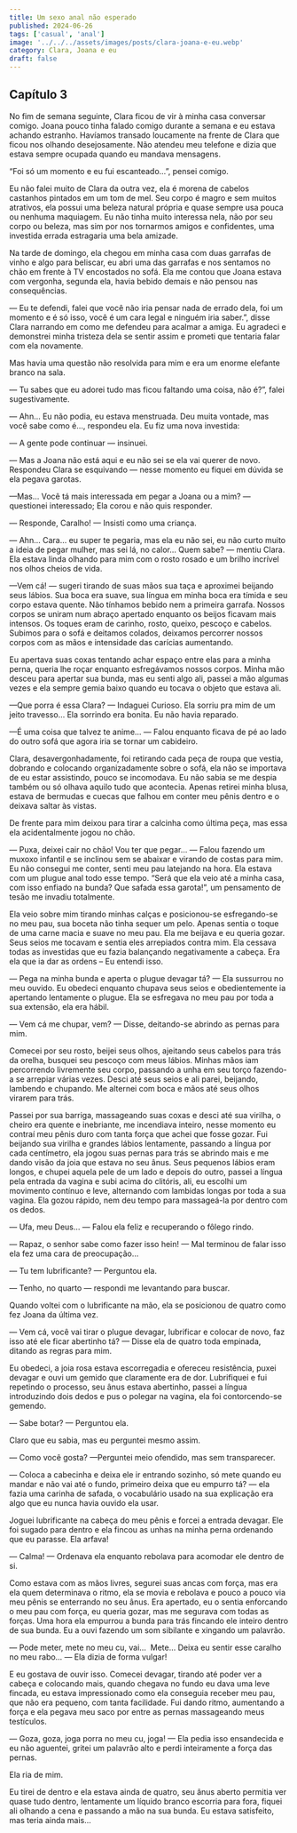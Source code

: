 ```yaml
---
title: Um sexo anal não esperado
published: 2024-06-26
tags: ['casual', 'anal']
image: '../../../assets/images/posts/clara-joana-e-eu.webp'
category: Clara, Joana e eu
draft: false
---
```


## Capítulo 3

No fim de semana seguinte, Clara ficou de vir à minha casa conversar comigo. Joana pouco tinha falado comigo durante a semana e eu estava achando estranho. Havíamos transado loucamente na frente de Clara que ficou nos olhando desejosamente. Não atendeu meu telefone e dizia que estava sempre ocupada quando eu mandava mensagens.

“Foi só um momento e eu fui escanteado…”, pensei comigo.

Eu não falei muito de Clara da outra vez, ela é morena de cabelos castanhos pintados em um tom de mel. Seu corpo é magro e sem muitos atrativos, ela possui uma beleza natural própria e quase sempre usa pouca ou nenhuma maquiagem. Eu não tinha muito interessa nela, não por seu corpo ou beleza, mas sim por nos tornarmos amigos e confidentes, uma investida errada estragaria uma bela amizade.

Na tarde de domingo, ela chegou em minha casa com duas garrafas de vinho e algo para beliscar, eu abri uma das garrafas e nos sentamos no chão em frente à TV encostados no sofá. Ela me contou que Joana estava com vergonha, segunda ela, havia bebido demais e não pensou nas consequências.

— Eu te defendi, falei que você não iria pensar nada de errado dela, foi um momento e é só isso, você é um cara legal e ninguém iria saber.”, disse Clara narrando em como me defendeu para acalmar a amiga. Eu agradeci e demonstrei minha tristeza dela se sentir assim e prometi que tentaria falar com ela novamente.

Mas havia uma questão não resolvida para mim e era um enorme elefante branco na sala.

— Tu sabes que eu adorei tudo mas ficou faltando uma coisa, não é?”, falei sugestivamente.

— Ahn… Eu não podia, eu estava menstruada. Deu muita vontade, mas você sabe como é…, respondeu ela. Eu fiz uma nova investida:

— A gente pode continuar — insinuei.

— Mas a Joana não está aqui e eu não sei se ela vai querer de novo. Respondeu Clara se esquivando — nesse momento eu fiquei em dúvida se ela pegava garotas.

—Mas… Você tá mais interessada em pegar a Joana ou a mim? — questionei interessado; Ela corou e não quis responder.

— Responde, Caralho! — Insisti como uma criança.

— Ahn… Cara… eu super te pegaria, mas ela eu não sei, eu não curto muito a ideia de pegar mulher, mas sei lá, no calor… Quem sabe? — mentiu Clara. Ela estava linda olhando para mim com o rosto rosado e um brilho incrível nos olhos cheios de vida.

—Vem cá! — sugeri tirando de suas mãos sua taça e aproximei beijando seus lábios. Sua boca era suave, sua língua em minha boca era tímida e seu corpo estava quente. Não tínhamos bebido nem a primeira garrafa. Nossos corpos se uniram num abraço apertado enquanto os beijos ficavam mais intensos. Os toques eram de carinho, rosto, queixo, pescoço e cabelos. Subimos para o sofá e deitamos colados, deixamos percorrer nossos corpos com as mãos e intensidade das carícias aumentando.

Eu apertava suas coxas tentando achar espaço entre elas para a minha perna, queria lhe roçar enquanto esfregávamos nossos corpos. Minha mão desceu para apertar sua bunda, mas eu senti algo ali, passei a mão algumas vezes e ela sempre gemia baixo quando eu tocava o objeto que estava ali.

—Que porra é essa Clara? — Indaguei Curioso. Ela sorriu pra mim de um jeito travesso… Ela sorrindo era bonita. Eu não havia reparado.

—É uma coisa que talvez te anime… — Falou enquanto ficava de pé ao lado do outro sofá que agora iria se tornar um cabideiro.

Clara, desavergonhadamente, foi retirando cada peça de roupa que vestia, dobrando e colocando organizadamente sobre o sofá, ela não se importava de eu estar assistindo, pouco se incomodava. Eu não sabia se me despia também ou só olhava aquilo tudo que acontecia. Apenas retirei minha blusa, estava de bermudas e cuecas que falhou em conter meu pênis dentro e o deixava saltar às vistas.

De frente para mim deixou para tirar a calcinha como última peça, mas essa ela acidentalmente jogou no chão.

— Puxa, deixei cair no chão! Vou ter que pegar… — Falou fazendo um muxoxo infantil e se inclinou sem se abaixar e virando de costas para mim. Eu não consegui me conter, senti meu pau latejando na hora. Ela estava com um plugue anal todo esse tempo. “Será que ela veio até a minha casa, com isso enfiado na bunda? Que safada essa garota!”, um pensamento de tesão me invadiu totalmente.

Ela veio sobre mim tirando minhas calças e posicionou-se esfregando-se no meu pau, sua boceta não tinha sequer um pelo. Apenas sentia o toque de uma carne macia e suave no meu pau. Ela me beijava e eu queria gozar. Seus seios me tocavam e sentia eles arrepiados contra mim. Ela cessava todas as investidas que eu fazia balançando negativamente a cabeça. Era ela que ia dar as ordens – Eu entendi isso.

— Pega na minha bunda e aperta o plugue devagar tá? — Ela sussurrou no meu ouvido. Eu obedeci enquanto chupava seus seios e obedientemente ia apertando lentamente o plugue. Ela se esfregava no meu pau por toda a sua extensão, ela era hábil.

— Vem cá me chupar, vem? — Disse, deitando-se abrindo as pernas para mim.

Comecei por seu rosto, beijei seus olhos, ajeitando seus cabelos para trás da orelha, busquei seu pescoço com meus lábios. Minhas mãos iam percorrendo livremente seu corpo, passando a unha em seu torço fazendo-a se arrepiar várias vezes. Desci até seus seios e ali parei, beijando, lambendo e chupando. Me alternei com boca e mãos até seus olhos virarem para trás.

Passei por sua barriga, massageando suas coxas e desci até sua virilha, o cheiro era quente e inebriante, me incendiava inteiro, nesse momento eu contraí meu pênis duro com tanta força que achei que fosse gozar. Fui beijando sua virilha e grandes lábios lentamente, passando a língua por cada centímetro, ela jogou suas pernas para trás se abrindo mais e me dando visão da joia que estava no seu ânus. Seus pequenos lábios eram longos, e chupei aquela pele de um lado e depois do outro, passei a língua pela entrada da vagina e subi acima do clitóris, ali, eu escolhi um movimento contínuo e leve, alternando com lambidas longas por toda a sua vagina. Ela gozou rápido, nem deu tempo para massageá-la por dentro com os dedos.

— Ufa, meu Deus… — Falou ela feliz e recuperando o fôlego rindo.

— Rapaz, o senhor sabe como fazer isso hein! — Mal terminou de falar isso ela fez uma cara de preocupação…

— Tu tem lubrificante? — Perguntou ela.

— Tenho, no quarto — respondi me levantando para buscar.

Quando voltei com o lubrificante na mão, ela se posicionou de quatro como fez Joana da última vez.

— Vem cá, você vai tirar o plugue devagar, lubrificar e colocar de novo, faz isso até ele ficar abertinho tá? — Disse ela de quatro toda empinada, ditando as regras para mim.

Eu obedeci, a joia rosa estava escorregadia e ofereceu resistência, puxei devagar e ouvi um gemido que claramente era de dor. Lubrifiquei e fui repetindo o processo, seu ânus estava abertinho, passei a língua introduzindo dois dedos e pus o polegar na vagina, ela foi contorcendo-se gemendo.

— Sabe botar? — Perguntou ela.

Claro que eu sabia, mas eu perguntei mesmo assim.

— Como você gosta? —Perguntei meio ofendido, mas sem transparecer.

— Coloca a cabecinha e deixa ele ir entrando sozinho, só mete quando eu mandar e não vai até o fundo, primeiro deixa que eu empurro tá? — ela fazia uma carinha de safada, o vocabulário usado na sua explicação era algo que eu nunca havia ouvido ela usar.

Joguei lubrificante na cabeça do meu pênis e forcei a entrada devagar. Ele foi sugado para dentro e ela fincou as unhas na minha perna ordenando que eu parasse. Ela arfava!

— Calma! — Ordenava ela enquanto rebolava para acomodar ele dentro de si.

Como estava com as mãos livres, segurei suas ancas com força, mas era ela quem determinava o ritmo, ela se movia e rebolava e pouco a pouco via meu pênis se enterrando no seu ânus. Era apertado, eu o sentia enforcando o meu pau com força, eu queria gozar, mas me segurava com todas as forças. Uma hora ela empurrou a bunda para trás fincando ele inteiro dentro de sua bunda. Eu a ouvi fazendo um som sibilante e xingando um palavrão.

— Pode meter, mete no meu cu, vai…  Mete… Deixa eu sentir esse caralho no meu rabo… — Ela dizia de forma vulgar!

E eu gostava de ouvir isso. Comecei devagar, tirando até poder ver a cabeça e colocando mais, quando chegava no fundo eu dava uma leve fincada, eu estava impressionado como ela conseguia receber meu pau, que não era pequeno, com tanta facilidade. Fui dando ritmo, aumentando a força e ela pegava meu saco por entre as pernas massageando meus testículos.

— Goza, goza, joga porra no meu cu, joga! — Ela pedia isso ensandecida e eu não aguentei, gritei um palavrão alto e perdi inteiramente a força das pernas.

Ela ria de mim.

Eu tirei de dentro e ela estava ainda de quatro, seu ânus aberto permitia ver quase tudo dentro, lentamente um líquido branco escorria para fora, fiquei ali olhando a cena e passando a mão na sua bunda. Eu estava satisfeito, mas teria ainda mais...
